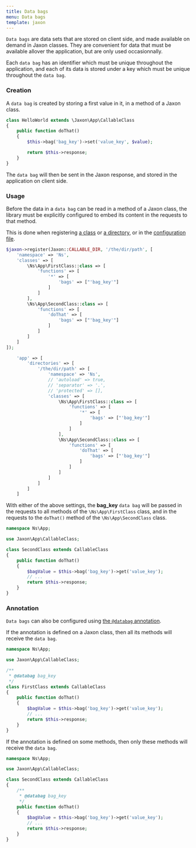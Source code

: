 ```yaml
---
title: Data bags
menu: Data bags
template: jaxon
---
```


`Data bags` are data sets that are stored on client side, and made available on demand in Jaxon classes.
They are convenient for data that must be available allover the application, but are only used occasionnally.

Each `data bag` has an identifier which must be unique throughout the application, and each of its data is stored under a key which must be unique throughout the `data bag`.

### Creation

A `data bag` is created by storing a first value in it, in a method of a Jaxon class.

```php
class HelloWorld extends \Jaxon\App\CallableClass
{
    public function doThat()
    {
        $this->bag('bag_key')->set('value_key', $value);

        return $this->response;
    }
}
```

The `data bag` will then be sent in the Jaxon response, and stored in the application on client side.

### Usage

Before the data in a `data bag` can be read in a method of a Jaxon class, the library must be explicitly configured to embed its content in the requests to that method.

This is done when registering [a class](../../02.registrations/02.classes/) or [a directory](../../02.registrations/03.directories/), or in the [configuration file](../01.bootstrap/).

```php
$jaxon->register(Jaxon::CALLABLE_DIR, '/the/dir/path', [
    'namespace' => 'Ns',
    'classes' => [
        \Ns\App\FirstClass::class => [
            'functions' => [
                '*' => [
                    'bags' => ["'bag_key'"]
                ]
            ]
        ],
        \Ns\App\SecondClass::class => [
            'functions' => [
                'doThat' => [
                    'bags' => ["'bag_key'"]
                ]
            ]
        ]
    ]
]);
```

```php
    'app' => [
        'directories' => [
            '/the/dir/path' => [
                'namespace' => 'Ns',
                // 'autoload' => true,
                // 'separator' => '.',
                // 'protected' => [],
                'classes' => [
                    \Ns\App\FirstClass::class => [
                        'functions' => [
                            '*' => [
                                'bags' => ["'bag_key'"]
                            ]
                        ]
                    ],
                    \Ns\App\SecondClass::class => [
                        'functions' => [
                            'doThat' => [
                                'bags' => ["'bag_key'"]
                            ]
                        ]
                    ]
                ]
            ]
        ]
    ]
```

With either of the above settings, the **bag_key** `data bag` will be passed in the requests to all methods of the `\Ns\App\FirstClass` class, and in the requests to the `doThat()` method of the `\Ns\App\SecondClass` class.

```php
namespace Ns\App;

use Jaxon\App\CallableClass;

class SecondClass extends CallableClass
{
    public function doThat()
    {
        $bagValue = $this->bag('bag_key')->get('value_key');
        // ...
        return $this->response;
    }
}
```

### Annotation

`Data bags` can also be configured using [the `@databag` annotation](../../06.annotations/03.databags/).

If the annotation is defined on a Jaxon class, then all its methods will receive the `data bag`.

```php
namespace Ns\App;

use Jaxon\App\CallableClass;

/**
 * @databag bag_key
 */
class FirstClass extends CallableClass
{
    public function doThat()
    {
        $bagValue = $this->bag('bag_key')->get('value_key');
        // ...
        return $this->response;
    }
}
```

If the annotation is defined on some methods, then only these methods will receive the `data bag`.

```php
namespace Ns\App;

use Jaxon\App\CallableClass;

class SecondClass extends CallableClass
{
    /**
     * @databag bag_key
     */
    public function doThat()
    {
        $bagValue = $this->bag('bag_key')->get('value_key');
        // ...
        return $this->response;
    }
}
```
